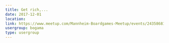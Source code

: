 ```yaml
---
title: Get rich,...
date: 2017-12-01
location: 
link: https://www.meetup.com/Mannheim-Boardgames-Meetup/events/243586811/
usergroup: bogama
type: usergroup
---
```

